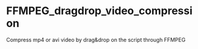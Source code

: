 # FFMPEG_dragdrop_video_compression
Compress mp4 or avi video by drag&amp;drop on the script through FFMPEG
